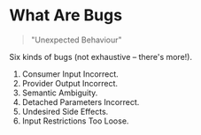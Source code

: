 # What Are Bugs

> "Unexpected Behaviour"

Six kinds of bugs (not exhaustive &ndash; there's more!).

1. Consumer Input Incorrect.
2. Provider Output Incorrect.
3. Semantic Ambiguity.
4. Detached Parameters Incorrect.
5. Undesired Side Effects.
6. Input Restrictions Too Loose.
